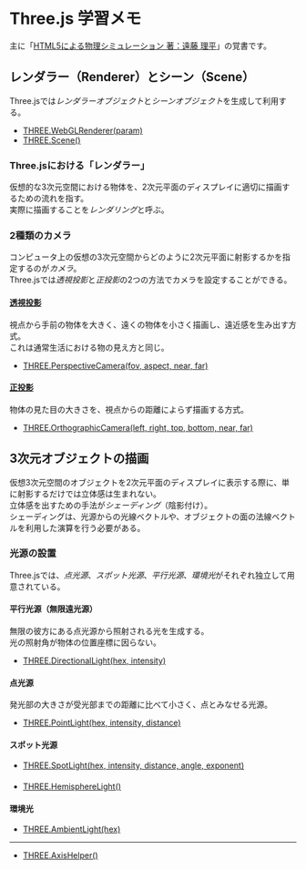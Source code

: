 # Three.js 学習メモ

主に「[HTML5による物理シミュレーション 著：遠藤 理平](http://goo.gl/krKKTV)」の覚書です。

## レンダラー（Renderer）とシーン（Scene）

Three.jsでは*レンダラーオブジェクト*と*シーンオブジェクト*を生成して利用する。

- [THREE.WebGLRenderer(param)](http://threejs.org/docs/#Reference/Renderers/WebGLRenderer)
- [THREE.Scene()](http://threejs.org/docs/#Reference/Scenes/Scene)

### Three.jsにおける「レンダラー」

仮想的な3次元空間における物体を、2次元平面のディスプレイに適切に描画するための流れを指す。  
実際に描画することを*レンダリング*と呼ぶ。

### 2種類のカメラ

コンピュータ上の仮想の3次元空間からどのように2次元平面に射影するかを指定するのが*カメラ*。  
Three.jsでは*透視投影*と*正投影*の2つの方法でカメラを設定することができる。

#### [透視投影](http://ja.wikipedia.org/wiki/%E9%80%8F%E8%A6%96%E6%8A%95%E5%BD%B1)

視点から手前の物体を大きく、遠くの物体を小さく描画し、遠近感を生み出す方式。  
これは通常生活における物の見え方と同じ。

- [THREE.PerspectiveCamera(fov, aspect, near, far)](http://threejs.org/docs/#Reference/Cameras/PerspectiveCamera)

#### [正投影](http://ja.wikipedia.org/wiki/%E6%AD%A3%E6%8A%95%E5%BD%B1%E5%9B%B3)

物体の見た目の大きさを、視点からの距離によらず描画する方式。

- [THREE.OrthographicCamera(left, right, top, bottom, near, far)](http://threejs.org/docs/#Reference/Cameras/OrthographicCamera)

## 3次元オブジェクトの描画

仮想3次元空間のオブジェクトを2次元平面のディスプレイに表示する際に、単に射影するだけでは立体感は生まれない。  
立体感を出すための手法が*シェーディング*（陰影付け）。  
シェーディングは、光源からの光線ベクトルや、オブジェクトの面の法線ベクトルを利用した演算を行う必要がある。

### 光源の設置

Three.jsでは、*点光源*、*スポット光源*、*平行光源*、*環境光*がそれぞれ独立して用意されている。

#### 平行光源（無限遠光源）

無限の彼方にある点光源から照射される光を生成する。  
光の照射角が物体の位置座標に因らない。  

- [THREE.DirectionalLight(hex, intensity)](http://threejs.org/docs/#Reference/Lights/DirectionalLight)

#### 点光源

発光部の大きさが受光部までの距離に比べて小さく、点とみなせる光源。

- [THREE.PointLight(hex, intensity, distance)](http://threejs.org/docs/#Reference/Lights/PointLight)

#### スポット光源

- [THREE.SpotLight(hex, intensity, distance, angle, exponent)](http://threejs.org/docs/#Reference/Lights/SpotLight)

#### 

- [THREE.HemisphereLight()]()

#### 環境光

- [THREE.AmbientLight(hex)](http://threejs.org/docs/#Reference/Lights/AmbientLight)


---

- [THREE.AxisHelper()](http://threejs.org/docs/#Reference/Extras.Helpers/AxisHelper)

